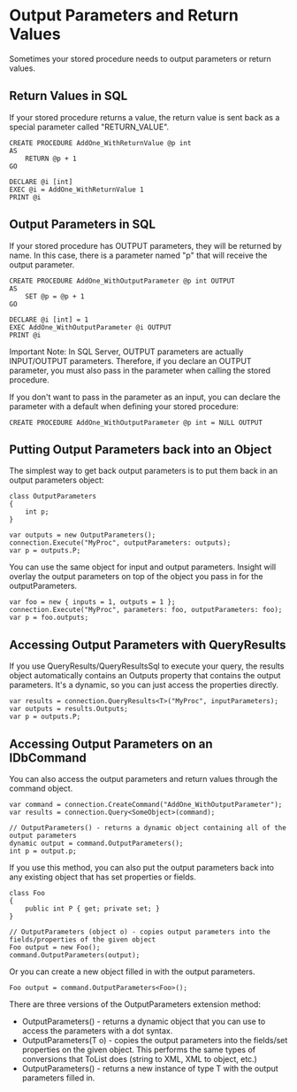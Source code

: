 # Output Parameters and Return Values #

Sometimes your stored procedure needs to output parameters or return values.

## Return Values in SQL ##

If your stored procedure returns a value, the return value is sent back as a special parameter called "RETURN_VALUE".

	CREATE PROCEDURE AddOne_WithReturnValue @p int
	AS
		RETURN @p + 1
	GO
	
	DECLARE @i [int]
	EXEC @i = AddOne_WithReturnValue 1
	PRINT @i

## Output Parameters in SQL ##

If your stored procedure has OUTPUT parameters, they will be returned by name. In this case, there is a parameter named "p" that will receive the output parameter.

	CREATE PROCEDURE AddOne_WithOutputParameter @p int OUTPUT
	AS
		SET @p = @p + 1
	GO
	
	DECLARE @i [int] = 1
	EXEC AddOne_WithOutputParameter @i OUTPUT
	PRINT @i

Important Note: In SQL Server, OUTPUT parameters are actually INPUT/OUTPUT parameters. Therefore, if you declare an OUTPUT parameter, you must also pass in the parameter when calling the stored procedure.

If you don't want to pass in the parameter as an input, you can declare the parameter with a default when defining your stored procedure:

	CREATE PROCEDURE AddOne_WithOutputParameter @p int = NULL OUTPUT

## Putting Output Parameters back into an Object ##

The simplest way to get back output parameters is to put them back in an output parameters object:

	class OutputParameters
	{
		int p;
	}

	var outputs = new OutputParameters();
	connection.Execute("MyProc", outputParameters: outputs);
	var p = outputs.P;

You can use the same object for input and output parameters. Insight will overlay the output parameters on top of the object you pass in for the outputParameters.

	var foo = new { inputs = 1, outputs = 1 };
	connection.Execute("MyProc", parameters: foo, outputParameters: foo);
	var p = foo.outputs;


## Accessing Output Parameters with QueryResults ##

If you use QueryResults/QueryResultsSql to execute your query, the results object automatically contains an Outputs property that contains the output parameters. It's a dynamic, so you can just access the properties directly.

	var results = connection.QueryResults<T>("MyProc", inputParameters);
	var outputs = results.Outputs;
	var p = outputs.P;


## Accessing Output Parameters on an IDbCommand ##

You can also access the output parameters and return values through the command object.

	var command = connection.CreateCommand("AddOne_WithOutputParameter");
	var results = connection.Query<SomeObject>(command);
	
	// OutputParameters() - returns a dynamic object containing all of the output parameters
	dynamic output = command.OutputParameters();
	int p = output.p;

If you use this method, you can also put the output parameters back into any existing object that has set properties or fields.

	class Foo
	{
		public int P { get; private set; }
	}

	// OutputParameters (object o) - copies output parameters into the fields/properties of the given object
	Foo output = new Foo();
	command.OutputParameters(output);

Or you can create a new object filled in with the output parameters.

	Foo output = command.OutputParameters<Foo>();

There are three versions of the OutputParameters extension method:

* OutputParameters() - returns a dynamic object that you can use to access the parameters with a dot syntax.
* OutputParameters<T>(T o) - copies the output parameters into the fields/set properties on the given object. This performs the same types of conversions that ToList<T> does (string to XML, XML to object, etc.)
* OutputParameters<T>() - returns a new instance of type T with the output parameters filled in.
